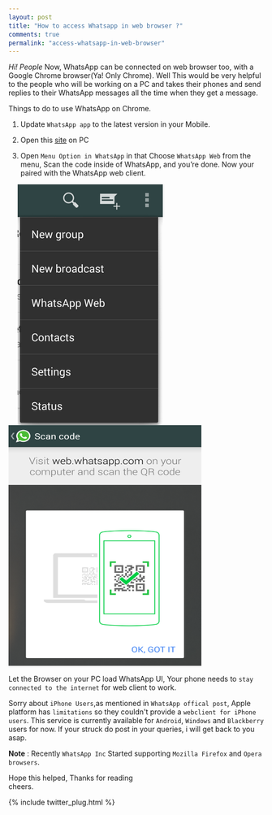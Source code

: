 ```yaml
---
layout: post
title: "How to access Whatsapp in web browser ?"
comments: true
permalink: "access-whatsapp-in-web-browser"
---
```


*Hi! People* Now, WhatsApp can be connected on web browser too, with a Google Chrome browser(Ya! Only Chrome). Well This would be very helpful to the people who will be working on a PC and takes their phones and send replies to their WhatsApp messages all the time when they get a message.

Things to do to use WhatsApp on Chrome.

1. Update `WhatsApp app` to the latest version in your Mobile.

2. Open this [site](https://web.whatsapp.com/) on PC

3. Open `Menu Option in WhatsApp` in that Choose `WhatsApp Web` from the menu, Scan the code inside of WhatsApp, and you’re done. Now your paired with the WhatsApp web client. 

<img src="/assets/menu-select.png" style="float:left;padding-left:18px"/>
<img src="/assets/scan-inside-whatsapp.png" style="width: 380px;height:474px" />

Let the Browser on your PC load WhatsApp UI, Your phone needs to `stay connected to the internet` for web client to work.

Sorry about `iPhone Users`,as mentioned in `WhatsApp offical post`, Apple platform has `limitations` so they couldn't provide a `webclient for iPhone users`. This service is currently available for `Android`, `Windows` and `Blackberry` users for now. If your struck do post in your queries, i will get back to you asap.

<b>Note</b> : Recently `WhatsApp Inc` Started supporting `Mozilla Firefox` and `Opera browsers`.

Hope this helped, Thanks for reading <br>
cheers.

{% include twitter_plug.html %}
